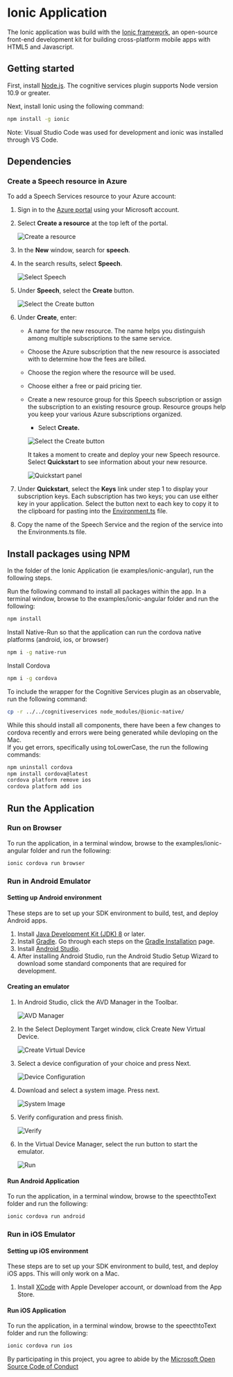 # Ionic Application

The Ionic application was build with the
[Ionic framework](https://ionicframework.com/), an open-source front-end
development kit for building cross-platform mobile apps with HTML5 and Javascript.

## Getting started

First, install [Node.js](https://nodejs.org/en/).  The cognitive services plugin supports Node version 10.9 or greater.

Next, install Ionic using the following command:

```bash
npm install -g ionic
```

Note:  Visual Studio Code was used for development and ionic was installed
through VS Code.

## Dependencies

### Create a Speech resource in Azure

To add a Speech Services resource to your Azure account:

1. Sign in to the [Azure portal](https://portal.azure.com/) using your Microsoft
account.

1. Select **Create a resource** at the top left of the portal.

    ![Create a resource](https://docs.microsoft.com/en-us/azure/cognitive-services/speech-service/media/index/try-speech-api-create-speech1.png)

1. In the **New** window, search for **speech**.

1. In the search results, select **Speech**.

    ![Select Speech](https://docs.microsoft.com/en-us/azure/cognitive-services/speech-service/media//index/try-speech-api-create-speech2.png)

1. Under **Speech**, select the **Create** button.

    ![Select the Create button](https://docs.microsoft.com/en-us/azure/cognitive-services/speech-service/media//index/try-speech-api-create-speech3.png)

1. Under **Create**, enter:

   * A name for the new resource. The name helps you distinguish among multiple
   subscriptions to the same service.
   * Choose the Azure subscription that the new resource is associated with to
   determine how the fees are billed.
   * Choose the region where the resource will be used.
   * Choose either a free or paid pricing tier.
   * Create a new resource group for this Speech subscription or assign the
   subscription to an existing resource group. Resource groups help you keep your
   various Azure subscriptions organized.
     * Select **Create.**

     ![Select the Create button](https://docs.microsoft.com/en-us/azure/cognitive-services/speech-service/media/index/try-speech-api-create-speech4.png)

     It takes a moment to create and deploy your new Speech resource. Select
     **Quickstart** to see information about your new resource.

     ![Quickstart panel](https://docs.microsoft.com/en-us/azure/cognitive-services/speech-service/media//index/try-speech-api-create-speech5.png)

1. Under **Quickstart**, select the **Keys** link under step 1 to display your
subscription keys. Each subscription has two keys; you can use either key in your
application. Select the button next to each key to copy it to the clipboard for
pasting into the [Environment.ts](\src\environments\environment.ts) file.
1. Copy the name of the Speech Service and the region of the service into the
Environments.ts file.

## Install packages using NPM

In the folder of the Ionic Application (ie examples/ionic-angular), run the following steps.

Run the following command to install all packages within the app.  In a terminal
window, browse to the examples/ionic-angular folder
and run the following:

```bash
npm install
```

Install Native-Run so that the application can run the cordova native platforms (android, ios, or browser)

```bash
npm i -g native-run
```

Install Cordova

```bash
npm i -g cordova
```

To include the wrapper for the Cognitive Services plugin as an observable, run the following command:

```bash
cp -r ../../cognitiveservices node_modules/@ionic-native/
```

While this should install all components, there have been a few changes to
cordova recently and errors were being generated while devloping on the Mac.  
If you get errors, specifically using toLowerCase, the run the following commands:

```bash
npm uninstall cordova
npm install cordova@latest
cordova platform remove ios
cordova platform add ios
```

## Run the Application

### Run on Browser

To run the application, in a terminal window, browse to the examples/ionic-angular folder
and run the following:

```bash
ionic cordova run browser
```

### Run in Android Emulator

#### Setting up Android environment

These steps are to set up your SDK environment to build, test, and deploy
Android apps.

1. Install [Java Development Kit (JDK) 8](http://www.oracle.com/technetwork/java/javase/downloads/jdk8-downloads-2133151.html)
 or later.
1. Install [Gradle](https://gradle.org/).  Go through each steps on the
[Gradle Installation](https://gradle.org/install/) page.
1. Install [Android Studio](https://developer.android.com/studio/index.html).
1. After installing Android Studio, run the Android Studio Setup Wizard to
download some standard components that are required for development.

#### Creating an emulator

1. In Android Studio, click the AVD Manager in the Toolbar.

    ![AVD Manager](img/avdmanager.png)

1. In the Select Deployment Target window, click Create New Virtual Device.

    ![Create Virtual Device](img/createvirtualdevice.png)

1. Select a device configuration of your choice and press Next.

    ![Device Configuration](img/deviceconfiguration.png)

1. Download and select a system image.  Press next.

    ![System Image](img/systemimage.png)

1. Verify configuration and press finish.

    ![Verify](img/verifyinstallation.png)

1. In the Virtual Device Manager, select the run button to start the emulator.

    ![Run](img/verifyinstallation.png)

#### Run Android Application

To run the application, in a terminal window, browse to the speecthtoText folder
and run the following:

```bash
ionic cordova run android
```

### Run in iOS Emulator

#### Setting up iOS environment

These steps are to set up your SDK environment to build, test, and deploy
iOS apps.  This will only work on a Mac.

1. Install [XCode](https://developer.apple.com/download/) with Apple Developer
account, or download from the App Store.

#### Run iOS Application

To run the application, in a terminal window, browse to the speecthtoText folder
and run the following:

```bash
ionic cordova run ios
```

By participating in this project, you
agree to abide by the [Microsoft Open Source Code of Conduct](https://opensource.microsoft.com/codeofconduct/)
